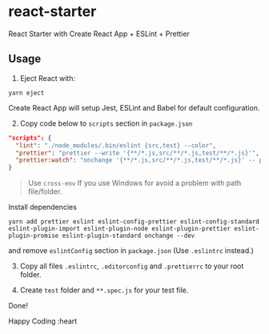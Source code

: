 # react-starter

React Starter with Create React App + ESLint + Prettier


## Usage

1. Eject React with:

```
yarn eject
```

Create React App will setup Jest, ESLint and Babel for default configuration.


2. Copy code below to `scripts` section in `package.json`

```json
"scripts": {
  "lint": "./node_modules/.bin/eslint {src,test} --color",
  "prettier": "prettier --write '{**/*.js,src/**/*.js,test/**/*.js}'",
  "prettier:watch": "onchange '{**/*.js,src/**/*.js,test/**/*.js}' -- prettier --write {{changed}}"
}
```

> Use `cross-env` If you use Windows for avoid a problem with path file/folder.

Install dependencies

```
yarn add prettier eslint eslint-config-prettier eslint-config-standard eslint-plugin-import eslint-plugin-node eslint-plugin-prettier eslint-plugin-promise eslint-plugin-standard onchange --dev
```

and remove `eslintConfig` section in `package.json` (Use `.eslintrc` instead.)

3. Copy all files `.eslintrc`, `.editorconfig` and `.prettierrc` to your root folder.

4. Create `test` folder and `**.spec.js` for your test file.

Done!

Happy Coding :heart
